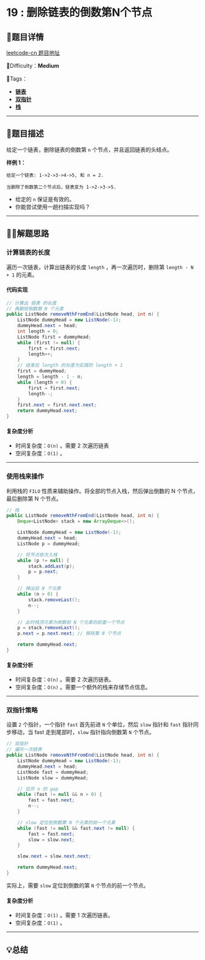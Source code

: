 # 19 : 删除链表的倒数第N个节点

## 📌题目详情

[leetcode-cn 题目地址](https://leetcode-cn.com/problems/remove-nth-node-from-end-of-list/)

📗Difficulty：**Medium** 

🎯Tags：

+ **[链表](https://leetcode-cn.com/tag/linked-list/)**
+ **[双指针](https://leetcode-cn.com/tag/two-pointers/)** 
+ **[栈](https://leetcode-cn.com/tag/stack/)** 

---

## 📃题目描述

给定一个链表，删除链表的倒数第 `n` 个节点，并且返回链表的头结点。



**样例 1：**

```
给定一个链表: 1->2->3->4->5, 和 n = 2.

当删除了倒数第二个节点后，链表变为 1->2->3->5.
```



- 给定的 `n` 保证是有效的。
- 你能尝试使用一趟扫描实现吗？



****

## 🏹🎯解题思路

### 计算链表的长度

遍历一次链表，计算出链表的长度 `length` ，再一次遍历时，删除第 `length - N + 1` 的元素。



#### 代码实现

```java
// 计算出 链表 的长度
// 再删除倒数第 N 个元素
public ListNode removeNthFromEnd(ListNode head, int n) {
    ListNode dummyHead = new ListNode(-1);
    dummyHead.next = head;
    int length = 0;
    ListNode first = dummyHead;
    while (first != null) {
        first = first.next;
        length++;
    }
    // 结束后 length 的长度为实践的 length + 1
    first = dummyHead;
    length = length - 1 - n;
    while (length > 0) {
        first = first.next;
        length--;
    }
    first.next = first.next.next;
    return dummyHead.next;
}
```



#### 复杂度分析

+ 时间复杂度：`O(n)` 。需要 2 次遍历链表
+ 空间复杂度：`O(1)` 。

---

### 使用栈来操作

利用栈的 `FILO` 性质来辅助操作。将全部的节点入栈，然后弹出倒数的 N 个节点，最后删除第 N 个节点。

```java
// 栈
public ListNode removeNthFromEnd(ListNode head, int n) {
    Deque<ListNode> stack = new ArrayDeque<>();

    ListNode dummyHead = new ListNode(-1);
    dummyHead.next = head;
    ListNode p = dummyHead;

    // 将节点依次入栈
    while (p != null) {
        stack.addLast(p);
        p = p.next;
    }

    // 弹出后 N 个元素
    while (n > 0) {
        stack.removeLast();
        n--;
    }

    // 此时栈顶元素为倒数前 N 个元素的前面一个节点
    p = stack.removeLast();
    p.next = p.next.next; // 移除第 N 个节点

    return dummyHead.next;
}
```



#### 复杂度分析

+ 时间复杂度：`O(n)` 。需要 2 次遍历链表。
+ 空间复杂度：`O(n)` 。需要一个额外的栈来存储节点信息。

---

### 双指针策略

设置 `2` 个指针，一个指针 `fast` 首先前进 `N` 个单位，然后 `slow` 指针和 `fast` 指针同步移动，当 fast 走到尾部时，`slow` 指针指向倒数第 `N` 个节点。



```java
// 双指针
// 遍历一次链表
public ListNode removeNthFromEnd(ListNode head, int n) {
    ListNode dummyHead = new ListNode(-1);
    dummyHead.next = head;
    ListNode fast = dummyHead;
    ListNode slow = dummyHead;

    // 拉开 n 的 gap
    while (fast != null && n > 0) {
        fast = fast.next;
        n--;
    }

    // slow 定位到倒数第 N 个元素的前一个元素
    while (fast != null && fast.next != null) {
        fast = fast.next;
        slow = slow.next;
    }

    slow.next = slow.next.next;

    return dummyHead.next;
}
```

实际上，需要 `slow` 定位到倒数的第 `N` 个节点的前一个节点。



#### 复杂度分析

+ 时间复杂度：`O(1)` 。需要 1 次遍历链表。
+ 空间复杂度：`O(1)` 。

---

## 💡总结



